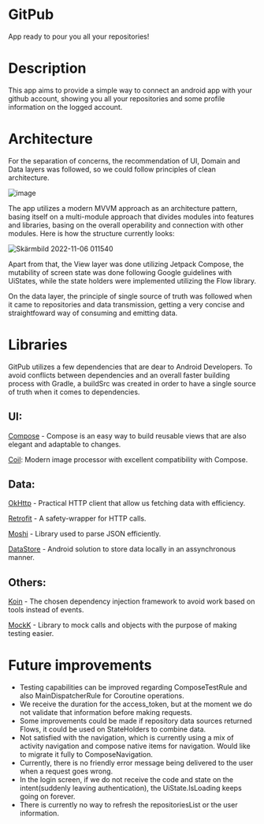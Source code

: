 # GitPub
 App ready to pour you all your repositories!
 
 # Description
 
 This app aims to provide a simple way to connect an android app with your github account, showing you all your repositories and some profile information on the logged account.
 
 # Architecture
 For the separation of concerns, the recommendation of UI, Domain and Data layers was followed, so we could follow principles of clean architecture.
 
 ![image](https://user-images.githubusercontent.com/23667489/201109016-061f755b-31f2-4827-8ff1-9ce9335f7192.png)


 The app utilizes a modern MVVM approach as an architecture pattern, basing itself on a multi-module approach that divides modules into features and libraries, basing on the overall operability and connection with other modules. Here is how the structure currently looks:
 
 
![Skärmbild 2022-11-06 011540](https://user-images.githubusercontent.com/23667489/200148233-27039d94-7273-4ab8-b1ea-8c6be947b254.png)

Apart from that, the View layer was done utilizing Jetpack Compose, the mutability of screen state was done following Google guidelines with UiStates, while the state holders were implemented utilizing the Flow library.

On the data layer, the principle of single source of truth was followed when it came to repositories and data transmission, getting a very concise and straightfoward way of consuming and emitting data.

# Libraries

GitPub utilizes a few dependencies that are dear to Android Developers. To avoid conflicts between dependencies and an overall faster building process with Gradle, a buildSrc was created in order to have a single source of truth when it comes to dependencies.

 ## UI:

[Compose](https://developer.android.com/jetpack/compose?gclid=Cj0KCQjwk5ibBhDqARIsACzmgLQmoRGBqjhfIS01MLVLXSMgwhHyuDDprFlVzv2nv-7XbLJoxNiC39oaAr_4EALw_wcB&gclsrc=aw.ds) - Compose is an easy way to build reusable views that are also elegant and adaptable to changes.

[Coil](https://coil-kt.github.io/coil/): Modern image processor with excellent compatibility with Compose.

## Data:

[OkHttp](https://square.github.io/okhttp/) - Practical HTTP client that allow us fetching data with efficiency.

[Retrofit](https://square.github.io/retrofit/) - A safety-wrapper for HTTP calls.

[Moshi](https://github.com/square/moshi) - Library used to parse JSON efficiently.

[DataStore](https://developer.android.com/topic/libraries/architecture/datastore?gclid=CjwKCAiA9qKbBhAzEiwAS4yeDbZ5PodKraD4RLDE8EoFKscwo-WyyrRW3RB09cingsykCaKc1FHAoRoCGFUQAvD_BwE&gclsrc=aw.ds) - Android solution to store data locally in an assynchronous manner.

## Others:

[Koin](https://insert-koin.io/) - The chosen dependency injection framework to avoid work based on tools instead of events.

[MockK](https://mockk.io/) - Library to mock calls and objects with the purpose of making testing easier.

# Future improvements
- Testing capabilities can be improved regarding ComposeTestRule and also MainDispatcherRule for Coroutine operations.
- We receive the duration for the access_token, but at the moment we do not validate that information before making requests.
- Some improvements could be made if repository data sources returned Flows, it could be used on StateHolders to combine data.
- Not satisfied with the navigation, which is currently using a mix of activity navigation and compose native items for navigation. Would like to migrate it fully to ComposeNavigation.
- Currently, there is no friendly error message being delivered to the user when a request goes wrong.
- In the login screen, if we do not receive the code and state on the intent(suddenly leaving authentication), the UiState.IsLoading keeps going on forever.
- There is currently no way to refresh the repositoriesList or the user information.

